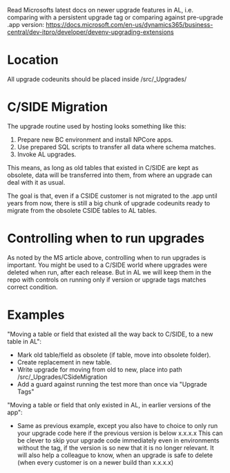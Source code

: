 Read Microsofts latest docs on newer upgrade features in AL, i.e. comparing with a persistent upgrade tag or comparing against pre-upgrade .app version:
https://docs.microsoft.com/en-us/dynamics365/business-central/dev-itpro/developer/devenv-upgrading-extensions

# Location
All upgrade codeunits should be placed inside /src/_Upgrades/

# C/SIDE Migration

The upgrade routine used by hosting looks something like this:
1. Prepare new BC environment and install NPCore apps.
2. Use prepared SQL scripts to transfer all data where schema matches.
3. Invoke AL upgrades.

This means, as long as old tables that existed in C/SIDE are kept as obsolete, data will be transferred into them, from where an upgrade can deal with it as usual.

The goal is that, even if a CSIDE customer is not migrated to the .app until years from now, there is still a big chunk of upgrade codeunits ready to migrate from the obsolete CSIDE tables to AL tables.

# Controlling when to run upgrades
As noted by the MS article above, controlling when to run upgrades is important.
You might be used to a C/SIDE world where upgrades were deleted when run, after each release. But in AL we will keep them in the repo with controls on running only if version or upgrade tags matches correct condition.

# Examples
"Moving a table or field that existed all the way back to C/SIDE, to a new table in AL":
* Mark old table/field as obsolete (if table, move into obsolete folder).
* Create replacement in new table.
* Write upgrade for moving from old to new, place into path /src/_Upgrades/CSideMigration
* Add a guard against running the test more than once via "Upgrade Tags"

"Moving a table or field that only existed in AL, in earlier versions of the app":
* Same as previous example, except you also have to choice to only run your upgrade code here if the previous version is below x.x.x.x
  This can be clever to skip your upgrade code immediately even in environments without the tag, if the version is so new that it is no longer relevant.
  It will also help a colleague to know, when an upgrade is safe to delete (when every customer is on a newer build than x.x.x.x)
 

